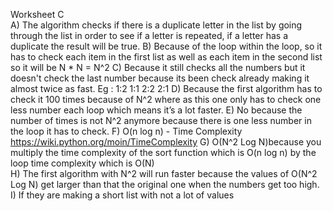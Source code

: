 Worksheet C  
A) The algorithm checks if there is a duplicate letter in the list by going through the list in order to see if a letter is repeated, if a letter has a duplicate the result will be true. 
B) Because of the loop within the loop, so it has to check each item in the first list as well as each item in the second list so it will be N * N = N^2 
C) Because it still checks all the numbers but it doesn't check the last number because its been check already making it almost twice as fast. Eg : 1:2 1:1 2:2 2:1 
D) Because the first algorithm has to check it 100 times because of N^2 where as this one only has to check one less number each loop which means it’s a lot faster. 
E) No because the number of times is not N^2 anymore because there is one less number in the loop it has to check. 
F) O(n log n) - Time Complexity https://wiki.python.org/moin/TimeComplexity 
G) O(N^2 Log N)because you multiply the time complexity of the sort function which is O(n log n) by the loop time complexity which is O(N)  
H) The first algorithm with N^2 will run faster because the values of O(N^2 Log N) get larger than that the original one when the numbers get too high. 
I) If they are making a short list with not a lot of values
